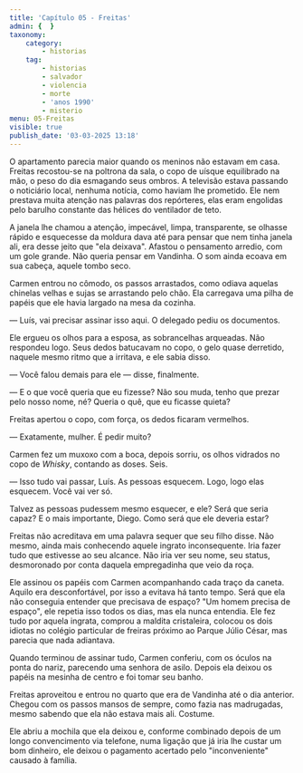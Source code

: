 ```yaml
---
title: 'Capítulo 05 - Freitas'
admin: {  }
taxonomy:
    category:
        - historias
    tag:
        - historias
        - salvador
        - violencia
        - morte
        - 'anos 1990'
        - misterio
menu: 05-Freitas
visible: true
publish_date: '03-03-2025 13:18'
---
```


O apartamento parecia maior quando os meninos não estavam em casa. Freitas recostou-se na poltrona da sala, o copo de uísque equilibrado na mão, o peso do dia esmagando seus ombros. A televisão estava passando o noticiário local, nenhuma notícia, como haviam lhe prometido. Ele nem prestava muita atenção nas palavras dos repórteres, elas eram engolidas pelo barulho constante das hélices do ventilador de teto.

A janela lhe chamou a atenção, impecável, limpa, transparente, se olhasse rápido e esquecesse da moldura dava até para pensar que nem tinha janela ali, era desse jeito que "ela deixava". Afastou o pensamento arredio, com um gole grande. Não queria pensar em Vandinha. O som ainda ecoava em sua cabeça, aquele tombo seco.

Carmen entrou no cômodo, os passos arrastados, como odiava aquelas chinelas velhas e sujas se arrastando pelo chão. Ela carregava uma pilha de papéis que ele havia largado na mesa da cozinha.

— Luís, vai precisar assinar isso aqui. O delegado pediu os documentos.

Ele ergueu os olhos para a esposa, as sobrancelhas arqueadas. Não respondeu logo. Seus dedos batucavam no copo, o gelo quase derretido, naquele mesmo ritmo que a irritava, e ele sabia disso.

— Você falou demais para ele — disse, finalmente.

— E o que você queria que eu fizesse? Não sou muda, tenho que prezar pelo nosso nome, né? Queria o quê, que eu ficasse quieta?

Freitas apertou o copo, com força, os dedos ficaram vermelhos.

— Exatamente, mulher. É pedir muito?

Carmen fez um muxoxo com a boca, depois sorriu, os olhos vidrados no copo de *Whisky*, contando as doses. Seis.

— Isso tudo vai passar, Luís. As pessoas esquecem. Logo, logo elas esquecem. Você vai ver só.

Talvez as pessoas pudessem mesmo esquecer, e ele? Será que seria capaz? E o mais importante, Diego. Como será que ele deveria estar?

Freitas não acreditava em uma palavra sequer que seu filho disse. Não mesmo, ainda mais conhecendo aquele ingrato inconsequente. Iria fazer tudo que estivesse ao seu alcance. Não iria ver seu nome, seu status, desmoronado por conta daquela empregadinha que veio da roça.

Ele assinou os papéis com Carmen acompanhando cada traço da caneta. Aquilo era desconfortável, por isso a evitava há tanto tempo. Será que ela não conseguia entender que precisava de espaço? "Um homem precisa de espaço", ele repetia isso todos os dias, mas ela nunca entendia. Ele fez tudo por aquela ingrata, comprou a maldita cristaleira, colocou os dois idiotas no colégio particular de freiras próximo ao Parque Júlio César, mas parecia que nada adiantava.

Quando terminou de assinar tudo, Carmen conferiu, com os óculos na ponta do nariz, parecendo uma senhora de asilo. Depois ela deixou os papéis na mesinha de centro e foi tomar seu banho.

Freitas aproveitou e entrou no quarto que era de Vandinha até o dia anterior. Chegou com os passos mansos de sempre, como fazia nas madrugadas, mesmo sabendo que ela não estava mais ali. Costume.

Ele abriu a mochila que ela deixou e, conforme combinado depois de um longo convencimento via telefone, numa ligação que já iria lhe custar um bom dinheiro, ele deixou o pagamento acertado pelo "inconveniente" causado à família.